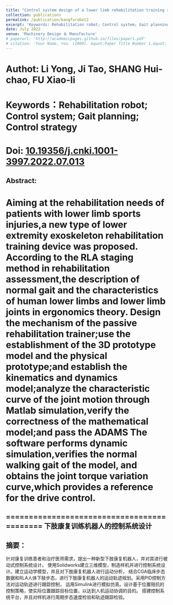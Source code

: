 ```yaml
---
title: "Control system design of a lower limb rehabilitation training robot"
collection: publications
permalink: /publication/kangfurobot2
excerpt: 'Keywords: Rehabilitation robot; Control system; Gait planning; Control strategy'
date: July 2022
venue: 'Machinery Design ＆ Manufacture'
# paperurl: 'http://academicpages.github.io/files/paper1.pdf'
# citation: 'Your Name, You. (2009). &quot;Paper Title Number 1.&quot; <i>Journal 1</i>. 1(1).'
---
```

Authot: Li Yong, Ji Tao, SHANG Hui-chao, FU Xiao-li
=======================================
Keywords：Rehabilitation robot; Control system; Gait planning; Control strategy
======================================
Doi: [10.19356/j.cnki.1001-3997.2022.07.013](https://doi.org/10.19356/j.cnki.1001-3997.2022.07.013)
==========================================
**Abstract:**
----------------------------------------
Aiming at the rehabilitation needs of patients with lower limb sports injuries,a new type of 
lower extremity exoskeleton rehabilitation training device was proposed. According to the RLA 
staging method in rehabilitation assessment,the description of normal gait and the characteristics
of human lower limbs and lower limb joints in ergonomics theory. Design the mechanism of the
passive rehabilitation trainer;use the establishment of the 3D prototype model and the physical
prototype;and establish the kinematics and dynamics model;analyze the characteristic curve of the 
joint motion through Matlab simulation,verify the correctness of the mathematical model;and pass 
the ADAMS The software performs dynamic simulation,verifies the normal walking gait of the model,
and obtains the joint torque variation curve,which provides a reference for the drive control.
=======================================
===========================================
**下肢康复训练机器人的控制系统设计**
-----------------------------------------
**摘要：** 
-----------------------------------------
针对康复训练患者和治疗医师需求，提出一种新型下肢康复机器人，并对其进行被动式控制系统设计。
使用Solidworks建立三维模型，制造样机并进行控制系统设计。建立运动学模型，并且对下肢康复机器人进行运动分析，
结合CGA临床步态数据和RLA人体下肢步态，进行下肢康复机器人的运动轨迹规划。采用PID控制方法对运动轨迹进行跟踪控制，
运用Simulink进行模拟仿真。设计基于位置阻抗的控制策略，使实际位置跟踪目标位置，以达到人机运动协调的目的。
搭建控制系统平台，并且对样机进行周期步态速度检验和轨迹跟踪检验。
